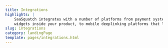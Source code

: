 ```yaml
---
title: Integrations
highlights: |
    SaaSquatch integrates with a number of platforms from payment systems that manage automatic referral tracking and fulfillment, to tag management sytems that simplifies installing integrating
    widgets inside your product, to mobile deeplinking platforms that let you optimize and personalize the mobile referral experience.
slug: integrations
category: landingPage
template: pages/integrations.html
---
```

